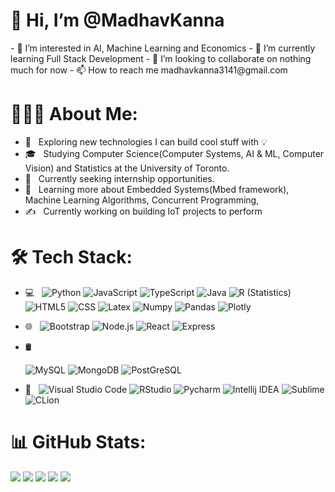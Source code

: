 <h1>👋 Hi, I’m @MadhavKanna </h1>
- 👀 I’m interested in AI, Machine Learning and Economics
- 🌱 I’m currently learning Full Stack Development
- 💞️ I’m looking to collaborate on nothing much for now
- 📫 How to reach me madhavkanna3141@gmail.com

<!---
MadhavKanna/MadhavKanna is a ✨ special ✨ repository because its `README.md` (this file) appears on your GitHub profile.
You can click the Preview link to take a look at your changes.
--->

# 👨🏻‍💻 About Me:

- 🤔 &nbsp; Exploring new technologies I can build cool stuff with 💡
- 🎓 &nbsp; Studying Computer Science(Computer Systems, AI & ML, Computer Vision) and Statistics at the University of Toronto.
- 💼 &nbsp; Currently seeking internship opportunities.
- 🌱 &nbsp; Learning more about Embedded Systems(Mbed framework), Machine Learning Algorithms, Concurrent Programming, 
- ✍️ &nbsp; Currently working on building IoT projects to perform 

# 🛠 Tech Stack:

- 💻 &nbsp;
  ![Python](https://img.shields.io/badge/Python-FFD43B?style=for-the-badge&logo=python&logoColor=blue)
  ![JavaScript](https://img.shields.io/badge/JavaScript-323330?style=for-the-badge&logo=javascript&logoColor=F7DF1E)
  ![TypeScript](https://img.shields.io/badge/TypeScript-007ACC?style=for-the-badge&logo=typescript&logoColor=white)
  ![Java](https://img.shields.io/badge/-Java-333333?style=flat&logo=Java&logoColor=007396) 
  ![R (Statistics)](https://img.shields.io/badge/R-276DC3?style=for-the-badge&logo=r&logoColor=white)
  ![HTML5](https://img.shields.io/badge/HTML5-E34F26?style=for-the-badge&logo=html5&logoColor=white)
  ![CSS](https://img.shields.io/badge/CSS3-1572B6?style=for-the-badge&logo=css3&logoColor=white)
  ![Latex](https://img.shields.io/badge/LaTeX-47A141?style=for-the-badge&logo=LaTeX&logoColor=white)
  ![Numpy](https://img.shields.io/badge/Numpy-777BB4?style=for-the-badge&logo=numpy&logoColor=white)
  ![Pandas](https://img.shields.io/badge/Pandas-2C2D72?style=for-the-badge&logo=pandas&logoColor=white)
  ![Plotly](https://img.shields.io/badge/Plotly-239120?style=for-the-badge&logo=plotly&logoColor=white)

- 🌐 &nbsp;
  ![Bootstrap](https://img.shields.io/badge/Bootstrap-563D7C?style=for-the-badge&logo=bootstrap&logoColor=white)
  ![Node.js](https://img.shields.io/badge/Node.js-339933?style=for-the-badge&logo=nodedotjs&logoColor=white)
  ![React](https://img.shields.io/badge/React-20232A?style=for-the-badge&logo=react&logoColor=61DAFB)
  ![Express](https://img.shields.io/badge/Express.js-000000?style=for-the-badge&logo=express&logoColor=white)

  <!-- ![Tailwind CSS](https://img.shields.io/badge/Tailwind_CSS-38B2AC?style=for-the-badge&logo=tailwind-css&logoColor=white)
  ![Vite](https://img.shields.io/badge/Vite-B73BFE?style=for-the-badge&logo=vite&logoColor=FFD62E)
  ![Vue.js](https://img.shields.io/badge/Vue.js-35495E?style=for-the-badge&logo=vuedotjs&logoColor=4FC08D)
  ![Vercel](https://img.shields.io/badge/vercel-%23000000.svg?style=for-the-badge&logo=vercel&logoColor=white)
  ![Netlify](https://img.shields.io/badge/netlify-%23000000.svg?style=for-the-badge&logo=netlify&logoColor=#00C7B7) --> 
  
  
- 🛢 &nbsp;
  <!-- ![GraphQL](https://img.shields.io/badge/GraphQl-E10098?style=for-the-badge&logo=graphql&logoColor=whit) -->
  ![MySQL](https://img.shields.io/badge/MySQL-005C84?style=for-the-badge&logo=mysql&logoColor=white)
  ![MongoDB](https://img.shields.io/badge/MongoDB-4EA94B?style=for-the-badge&logo=mongodb&logoColor=white)
  ![PostGreSQL](https://img.shields.io/badge/PostgreSQL-316192?style=for-the-badge&logo=postgresql&logoColor=white)
<!-- - ⚙️ &nbsp;
  ![Git](https://img.shields.io/badge/-Git-333333?style=flat&logo=git)
  ![GitHub](https://img.shields.io/badge/GitHub-100000?style=for-the-badge&logo=github&logoColor=white)
  ![Markdown](https://img.shields.io/badge/-Markdown-333333?style=flat&logo=markdown) -->
- 🔧 &nbsp;
  ![Visual Studio Code](https://img.shields.io/badge/VSCode-0078D4?style=for-the-badge&logo=visual%20studio%20code&logoColor=white)
  ![RStudio](https://img.shields.io/badge/RStudio-75AADB?style=for-the-badge&logo=RStudio&logoColor=white)
  ![Pycharm](https://img.shields.io/badge/PyCharm-000000.svg?&style=for-the-badge&logo=PyCharm&logoColor=white)
  ![Intellij IDEA](https://img.shields.io/badge/IntelliJ_IDEA-000000.svg?style=for-the-badge&logo=intellij-idea&logoColor=white)
  ![Sublime](https://img.shields.io/badge/sublime_text-%23575757.svg?&style=for-the-badge&logo=sublime-text&logoColor=important)
  ![CLion](https://img.shields.io/badge/CLion-000000?style=for-the-badge&logo=clion&logoColor=white)

# 📊 GitHub Stats:
<!-- <img align="left" alt="Madhav's Github Stats" src="https://github-readme-stats-MadhavKanna.vercel.app//api?username=MadhavMaharaj&count_private=true" /> -->
![](http://github-profile-summary-cards.vercel.app/api/cards/profile-details?username=MadhavKanna&theme=cobalt)
![](http://github-profile-summary-cards.vercel.app/api/cards/repos-per-language?username=MadhavKanna&theme=cobalt)
![](http://github-profile-summary-cards.vercel.app/api/cards/most-commit-language?username=MadhavKanna&theme=cobalt)
![](http://github-profile-summary-cards.vercel.app/api/cards/stats?username=MadhavKanna&theme=cobalt)
![](http://github-profile-summary-cards.vercel.app/api/cards/productive-time?username=MadhavKanna&theme=cobalt&utcOffset=8)



